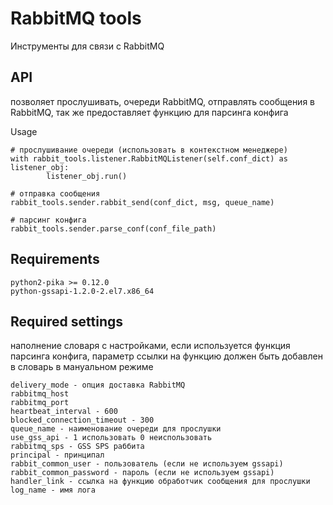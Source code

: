 RabbitMQ tools
=================
Инструменты для связи с RabbitMQ


API
-----
позволяет прослушивать, очереди RabbitMQ, отправлять сообщения в RabbitMQ, так же предоставляет функцию для парсинга конфига


Usage
    
    # прослушивание очереди (использовать в контекстном менеджере)
    with rabbit_tools.listener.RabbitMQListener(self.conf_dict) as listener_obj:
            listener_obj.run()
            
    # отправка сообщения
    rabbit_tools.sender.rabbit_send(conf_dict, msg, queue_name)
    
    # парсинг конфига
    rabbit_tools.sender.parse_conf(conf_file_path)
    


Requirements
-------------
    python2-pika >= 0.12.0
    python-gssapi-1.2.0-2.el7.x86_64
    
    
Required settings 
------------------
наполнение словаря с настройками, если используется функция парсинга конфига, параметр ссылки на функцию должен 
быть добавлен в словарь в мануальном режиме

    delivery_mode - опция доставка RabbitMQ
    rabbitmq_host
    rabbitmq_port
    heartbeat_interval - 600
    blocked_connection_timeout - 300
    queue_name - наименование очереди для прослушки
    use_gss_api - 1 использовать 0 неиспользовать
    rabbitmq_sps - GSS SPS раббита 
    principal - принципал
    rabbit_common_user - пользователь (если не используем gssapi) 
    rabbit_common_password - пароль (если не используем gssapi)
    handler_link - ссылка на функцию обработчик сообщения для прослушки
    log_name - имя лога    